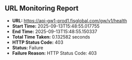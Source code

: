 ## URL Monitoring Report

- **URL:** https://api-gw1-prod1.fisglobal.com/gw/v1/health
- **Start Time:** 2025-09-13T15:48:55.017755
- **End Time:** 2025-09-13T15:48:55.150337
- **Total Time Taken:** 0.132582 seconds
- **HTTP Status Code:** 403
- **Status:** Failure
- **Failure Reason:** HTTP Status Code: 403
